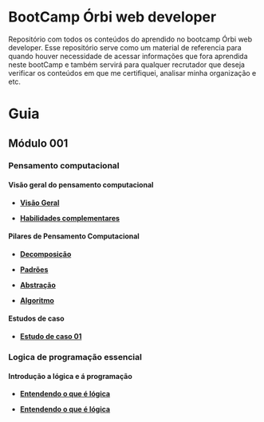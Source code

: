 # BootCamp Órbi web developer
Repositório com todos os conteúdos do aprendido no bootcamp Órbi web developer.
Esse repositório serve como um material de referencia para quando houver necessidade de acessar informações que fora aprendida neste
bootCamp e também servirá para qualquer recrutador que deseja verificar os conteúdos em que me certifiquei, analisar minha organização e etc.

# Guia  

## Módulo 001
### Pensamento computacional
#### Visão geral do pensamento computacional

- [**Visão Geral**](/docs/modulo001/curso001-pensamento-computacional/mod001/content001.md)

- [**Habilidades complementares**](/docs/modulo001/curso001-pensamento-computacional/mod001/content002.md)

#### Pilares de Pensamento Computacional

- [**Decomposição**](/docs/modulo001/curso001-pensamento-computacional/mod002/content001.md)

- [**Padrões**](/docs/modulo001/curso001-pensamento-computacional/mod002/content002.md)

- [**Abstração**](/docs/modulo001/curso001-pensamento-computacional/mod002/content003.md)

- [**Algoritmo**](/docs/modulo001/curso001-pensamento-computacional/mod002/content004.md)

#### Estudos de caso

- [**Estudo de caso 01**](/docs/modulo001/curso001-pensamento-computacional/mod003/content001.md)

### Logica de programação essencial
#### Introdução a lógica e á programação

- [**Entendendo o que é lógica**](/docs/modulo001/curso002-logica-programacao/mod001/content001.md)

- [**Entendendo o que é lógica**](/docs/modulo001/curso002-logica-programacao/mod001/content002.md)
